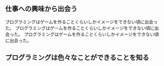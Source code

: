 ## 仕事への興味から出会う

プログラミングはゲームを作ることくらいしかイメージをできない頃に出会った。 プログラミングはゲームを作ることくらいしかイメージをできない頃に出会った。 プログラミングはゲームを作ることくらいしかイメージをできない頃に出会った。

## プログラミングは色々なことができることを知る


